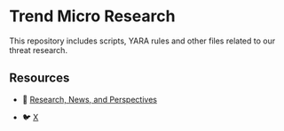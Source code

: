 # Trend Micro Research

This repository includes scripts, YARA rules and other files related to our threat research.

## Resources

- :closed_book: [Research, News, and Perspectives](https://www.trendmicro.com/en_us/research.html)

- :bird: [X](https://x.com/TrendMicroRSRCH)
